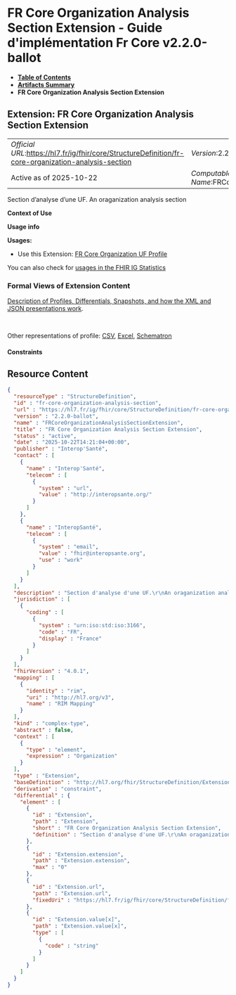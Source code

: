 # FR Core Organization Analysis Section Extension - Guide d'implémentation Fr Core v2.2.0-ballot

* [**Table of Contents**](toc.md)
* [**Artifacts Summary**](artifacts.md)
* **FR Core Organization Analysis Section Extension**

## Extension: FR Core Organization Analysis Section Extension 

| | |
| :--- | :--- |
| *Official URL*:https://hl7.fr/ig/fhir/core/StructureDefinition/fr-core-organization-analysis-section | *Version*:2.2.0-ballot |
| Active as of 2025-10-22 | *Computable Name*:FRCoreOrganizationAnalysisSectionExtension |

Section d’analyse d’une UF. An oraganization analysis section

**Context of Use**

**Usage info**

**Usages:**

* Use this Extension: [FR Core Organization UF Profile](StructureDefinition-fr-core-organization-uf.md)

You can also check for [usages in the FHIR IG Statistics](https://packages2.fhir.org/xig/hl7.fhir.fr.core|current/StructureDefinition/fr-core-organization-analysis-section)

### Formal Views of Extension Content

 [Description of Profiles, Differentials, Snapshots, and how the XML and JSON presentations work](http://build.fhir.org/ig/FHIR/ig-guidance/readingIgs.html#structure-definitions). 

 

Other representations of profile: [CSV](StructureDefinition-fr-core-organization-analysis-section.csv), [Excel](StructureDefinition-fr-core-organization-analysis-section.xlsx), [Schematron](StructureDefinition-fr-core-organization-analysis-section.sch) 

#### Constraints



## Resource Content

```json
{
  "resourceType" : "StructureDefinition",
  "id" : "fr-core-organization-analysis-section",
  "url" : "https://hl7.fr/ig/fhir/core/StructureDefinition/fr-core-organization-analysis-section",
  "version" : "2.2.0-ballot",
  "name" : "FRCoreOrganizationAnalysisSectionExtension",
  "title" : "FR Core Organization Analysis Section Extension",
  "status" : "active",
  "date" : "2025-10-22T14:21:04+00:00",
  "publisher" : "Interop'Santé",
  "contact" : [
    {
      "name" : "Interop'Santé",
      "telecom" : [
        {
          "system" : "url",
          "value" : "http://interopsante.org/"
        }
      ]
    },
    {
      "name" : "InteropSanté",
      "telecom" : [
        {
          "system" : "email",
          "value" : "fhir@interopsante.org",
          "use" : "work"
        }
      ]
    }
  ],
  "description" : "Section d'analyse d'une UF.\r\nAn oraganization analysis section",
  "jurisdiction" : [
    {
      "coding" : [
        {
          "system" : "urn:iso:std:iso:3166",
          "code" : "FR",
          "display" : "France"
        }
      ]
    }
  ],
  "fhirVersion" : "4.0.1",
  "mapping" : [
    {
      "identity" : "rim",
      "uri" : "http://hl7.org/v3",
      "name" : "RIM Mapping"
    }
  ],
  "kind" : "complex-type",
  "abstract" : false,
  "context" : [
    {
      "type" : "element",
      "expression" : "Organization"
    }
  ],
  "type" : "Extension",
  "baseDefinition" : "http://hl7.org/fhir/StructureDefinition/Extension",
  "derivation" : "constraint",
  "differential" : {
    "element" : [
      {
        "id" : "Extension",
        "path" : "Extension",
        "short" : "FR Core Organization Analysis Section Extension",
        "definition" : "Section d'analyse d'une UF.\r\nAn oraganization analysis section"
      },
      {
        "id" : "Extension.extension",
        "path" : "Extension.extension",
        "max" : "0"
      },
      {
        "id" : "Extension.url",
        "path" : "Extension.url",
        "fixedUri" : "https://hl7.fr/ig/fhir/core/StructureDefinition/fr-core-organization-analysis-section"
      },
      {
        "id" : "Extension.value[x]",
        "path" : "Extension.value[x]",
        "type" : [
          {
            "code" : "string"
          }
        ]
      }
    ]
  }
}

```

